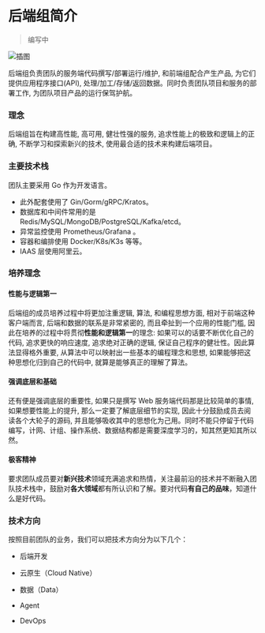 # 后端组简介

> 编写中

![插图](./backend.png)

后端组负责团队的服务端代码撰写/部署运行/维护, 和前端组配合产生产品, 为它们提供应用程序接口(API), 处理/加工/存储/返回数据。同时负责团队项目和服务的部署工作, 为团队项目产品的运行保驾护航。

### 理念

后端组旨在构建高性能, 高可用, 健壮性强的服务, 追求性能上的极致和逻辑上的正确, 不断学习和探索新兴的技术, 使用最合适的技术来构建后端项目。

### 主要技术栈

团队主要采用 Go 作为开发语言。
- 此外配套使用了 Gin/Gorm/gRPC/Kratos。
- 数据库和中间件常用的是 Redis/MySQL/MongoDB/PostgreSQL/Kafka/etcd。
- 异常监控使用 Prometheus/Grafana 。
- 容器和编排使用 Docker/K8s/K3s 等等。
- IAAS 层使用阿里云。

### 培养理念

#### 性能与逻辑第一

后端组的成员培养过程中将更加注重逻辑, 算法, 和编程思想方面, 相对于前端这种客户端而言, 后端和数据的联系是非常紧密的, 而且牵扯到一个应用的性能门槛, 因此在培养的过程中将贯彻**性能和逻辑第一**的理念: 如果可以的话要不断优化自己的代码, 追求更快的响应速度, 追求绝对正确的逻辑, 保证自己程序的健壮性。因此算法显得格外重要, 从算法中可以映射出一些基本的编程理念和思想, 如果能够把这种思想化归到自己的代码中, 就算是能够真正的理解了算法。

#### 强调底层和基础

还有便是强调底层的重要性, 如果只是撰写 Web 服务端代码那是比较简单的事情, 如果想要性能上的提升, 那么一定要了解底层细节的实现, 因此十分鼓励成员去阅读各个大轮子的源码, 并且能够吸收其中的思想化为己用。同时不能只停留于代码编写，计网、计组、操作系统、数据结构都是需要深度学习的，知其然更知其所以然。

#### 极客精神

要求团队成员要对**新兴技术**领域充满追求和热情，关注最前沿的技术并不断融入团队技术栈中，鼓励对**各大领域**都有所认识和了解。要对代码**有自己的品味**，知道什么是好代码。

### 技术方向

按照目前团队的业务，我们可以把技术方向分为以下几个：

- 后端开发

- 云原生（Cloud Native）

- 数据（Data）

- Agent

- DevOps

  
